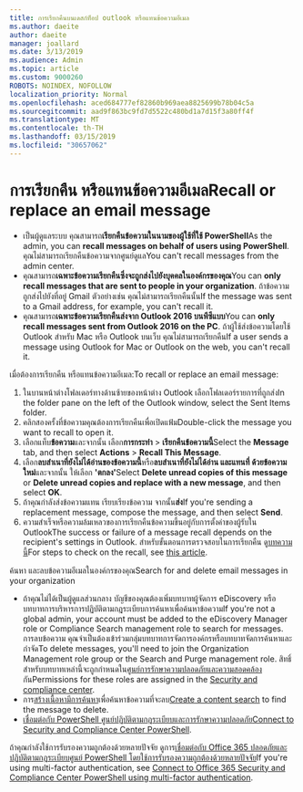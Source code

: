 ```yaml
---
title: การเรียกคืนบนเดสก์ท็อป outlook หรือแทนข้อความอีเมล
ms.author: daeite
author: daeite
manager: joallard
ms.date: 3/13/2019
ms.audience: Admin
ms.topic: article
ms.custom: 9000260
ROBOTS: NOINDEX, NOFOLLOW
localization_priority: Normal
ms.openlocfilehash: aced684777ef82860b969aea8825699b78b04c5a
ms.sourcegitcommit: aad9f863bc9fd7d5522c480bd1a7d15f3a80ff4f
ms.translationtype: MT
ms.contentlocale: th-TH
ms.lasthandoff: 03/15/2019
ms.locfileid: "30657062"
---
```

# <a name="recall-or-replace-an-email-message"></a><span data-ttu-id="b04bc-102">การเรียกคืน หรือแทนข้อความอีเมล</span><span class="sxs-lookup"><span data-stu-id="b04bc-102">Recall or replace an email message</span></span>

- <span data-ttu-id="b04bc-103">เป็นผู้ดูแลระบบ คุณสามารถ**เรียกคืนข้อความในนามของผู้ใช้ที่ใช้ PowerShell**</span><span class="sxs-lookup"><span data-stu-id="b04bc-103">As the admin, you can **recall messages on behalf of users using PowerShell**.</span></span> <span data-ttu-id="b04bc-104">คุณไม่สามารถเรียกคืนข้อความจากศูนย์ดูแล</span><span class="sxs-lookup"><span data-stu-id="b04bc-104">You can't recall messages from the admin center.</span></span>
- <span data-ttu-id="b04bc-105">คุณสามารถ**เฉพาะข้อความเรียกคืนซึ่งจะถูกส่งไปยังบุคคลในองค์กรของคุณ**</span><span class="sxs-lookup"><span data-stu-id="b04bc-105">You can **only recall messages that are sent to people in your organization**.</span></span> <span data-ttu-id="b04bc-106">ถ้าข้อความถูกส่งไปยังที่อยู่ Gmail ตัวอย่างเช่น คุณไม่สามารถเรียกคืนนั้น</span><span class="sxs-lookup"><span data-stu-id="b04bc-106">If the message was sent to a Gmail address, for example, you can't recall it.</span></span>
- <span data-ttu-id="b04bc-107">คุณสามารถ**เฉพาะข้อความเรียกคืนส่งจาก Outlook 2016 บนพีซีแบบ**</span><span class="sxs-lookup"><span data-stu-id="b04bc-107">You can **only recall messages sent from Outlook 2016 on the PC**.</span></span> <span data-ttu-id="b04bc-108">ถ้าผู้ใช้ส่งข้อความโดยใช้ Outlook สำหรับ Mac หรือ Outlook บนเว็บ คุณไม่สามารถเรียกคืน</span><span class="sxs-lookup"><span data-stu-id="b04bc-108">If a user sends a message using Outlook for Mac or Outlook on the web, you can't recall it.</span></span>

<span data-ttu-id="b04bc-109">เมื่อต้องการเรียกคืน หรือแทนข้อความอีเมล:</span><span class="sxs-lookup"><span data-stu-id="b04bc-109">To recall or replace an email message:</span></span>

1. <span data-ttu-id="b04bc-110">ในบานหน้าต่างโฟลเดอร์ทางด้านซ้ายของหน้าต่าง Outlook เลือกโฟลเดอร์รายการที่ถูกส่ง</span><span class="sxs-lookup"><span data-stu-id="b04bc-110">In the folder pane on the left of the Outlook window, select the Sent Items folder.</span></span>
1. <span data-ttu-id="b04bc-111">คลิกสองครั้งที่ข้อความคุณต้องการเรียกคืนเพื่อเปิดแฟ้ม</span><span class="sxs-lookup"><span data-stu-id="b04bc-111">Double-click the message you want to recall to open it.</span></span>
1. <span data-ttu-id="b04bc-112">เลือกแท็บ**ข้อความ**และจากนั้น เลือก**การกระทำ** > **เรียกคืนข้อความนี้**</span><span class="sxs-lookup"><span data-stu-id="b04bc-112">Select the **Message** tab, and then select **Actions** > **Recall This Message**.</span></span>
1. <span data-ttu-id="b04bc-113">เลือก**ลบสำเนาที่ยังไม่ได้อ่านของข้อความนี้**หรือ**ลบสำเนาที่ยังไม่ได้อ่าน และแทนที่ ด้วยข้อความใหม่**และจากนั้น ให้เลือก **'ตกลง'**</span><span class="sxs-lookup"><span data-stu-id="b04bc-113">Select **Delete unread copies of this message** or **Delete unread copies and replace with a new message**, and then select **OK**.</span></span>
1. <span data-ttu-id="b04bc-114">ถ้าคุณกำลังส่งข้อความแทน เรียบเรียงข้อความ จากนั้น**ส่ง**</span><span class="sxs-lookup"><span data-stu-id="b04bc-114">If you're sending a replacement message, compose the message, and then select **Send**.</span></span>
1. <span data-ttu-id="b04bc-115">ความสำเร็จหรือความล้มเหลวของการเรียกคืนข้อความขึ้นอยู่กับการตั้งค่าของผู้รับใน Outlook</span><span class="sxs-lookup"><span data-stu-id="b04bc-115">The success or failure of a message recall depends on the recipient's settings in Outlook.</span></span> <span data-ttu-id="b04bc-116">สำหรับขั้นตอนการตรวจสอบในการเรียกคืน ดู[บทความนี้](https://support.office.com/article/35027f88-d655-4554-b4f8-6c0729a723a0)</span><span class="sxs-lookup"><span data-stu-id="b04bc-116">For steps to check on the recall, see [this article](https://support.office.com/article/35027f88-d655-4554-b4f8-6c0729a723a0).</span></span>

<span data-ttu-id="b04bc-117">ค้นหา และลบข้อความอีเมลในองค์กรของคุณ</span><span class="sxs-lookup"><span data-stu-id="b04bc-117">Search for and delete email messages in your organization</span></span>

- <span data-ttu-id="b04bc-118">ถ้าคุณไม่ได้เป็นผู้ดูแลส่วนกลาง บัญชีของคุณต้องเพิ่มบทบาทผู้จัดการ eDiscovery หรือบทบาทการบริหารการปฏิบัติตามกฎระเบียบการค้นหาเพื่อค้นหาข้อความ</span><span class="sxs-lookup"><span data-stu-id="b04bc-118">If you're not a global admin, your account must be added to the eDiscovery Manager role or Compliance Search management role to search for messages.</span></span> <span data-ttu-id="b04bc-119">การลบข้อความ คุณจำเป็นต้องเข้าร่วมกลุ่มบทบาทการจัดการองค์กรหรือบทบาทจัดการค้นหาและกำจัด</span><span class="sxs-lookup"><span data-stu-id="b04bc-119">To delete messages, you'll need to join the Organization Management role group or the Search and Purge management role.</span></span> <span data-ttu-id="b04bc-120">สิทธิ์สำหรับบทบาทเหล่านี้จะถูกกำหนดใน[ศูนย์การรักษาความปลอดภัยและความสอดคล้อง](https://go.microsoft.com/fwlink/?linkid=2083731)กัน</span><span class="sxs-lookup"><span data-stu-id="b04bc-120">Permissions for these roles are assigned in the [Security and compliance center](https://go.microsoft.com/fwlink/?linkid=2083731).</span></span>
- <span data-ttu-id="b04bc-121">การ[สร้างเนื้อหามีการค้นหา](https://docs.microsoft.com/office365/securitycompliance/content-search)เพื่อค้นหาข้อความที่จะลบ</span><span class="sxs-lookup"><span data-stu-id="b04bc-121">[Create a content search](https://docs.microsoft.com/office365/securitycompliance/content-search) to find the message to delete.</span></span>
- <span data-ttu-id="b04bc-122">[เชื่อมต่อกับ PowerShell ศูนย์ปฏิบัติตามกฎระเบียบและการรักษาความปลอดภัย](https://docs.microsoft.com/powershell/exchange/office-365-scc/connect-to-scc-powershell/connect-to-scc-powershell?view=exchange-ps)</span><span class="sxs-lookup"><span data-stu-id="b04bc-122">[Connect to Security and Compliance Center PowerShell](https://docs.microsoft.com/powershell/exchange/office-365-scc/connect-to-scc-powershell/connect-to-scc-powershell?view=exchange-ps).</span></span>

<span data-ttu-id="b04bc-123">ถ้าคุณกำลังใช้การรับรองความถูกต้องด้วยหลายปัจจัย ดูการ[เชื่อมต่อกับ Office 365 ปลอดภัยและปฏิบัติตามกฎระเบียบศูนย์ PowerShell โดยใช้การรับรองความถูกต้องด้วยหลายปัจจัย](https://docs.microsoft.com/powershell/exchange/office-365-scc/connect-to-scc-powershell/mfa-connect-to-scc-powershell?view=exchange-ps)</span><span class="sxs-lookup"><span data-stu-id="b04bc-123">If you're using multi-factor authentication, see [Connect to Office 365 Security and Compliance Center PowerShell using multi-factor authentication](https://docs.microsoft.com/powershell/exchange/office-365-scc/connect-to-scc-powershell/mfa-connect-to-scc-powershell?view=exchange-ps).</span></span>